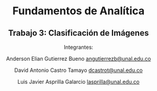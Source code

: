 
<center>

# **Fundamentos de Analítica**

## **Trabajo 3: Clasificación de Imágenes**

Integrantes:

Anderson Elian Gutierrez Bueno
angutierrezb@unal.edu.co

David Antonio Castro Tamayo
dcastrot@unal.edu.co

Luis Javier Asprilla Galarcio
lasprilla@unal.edu.co

</center>